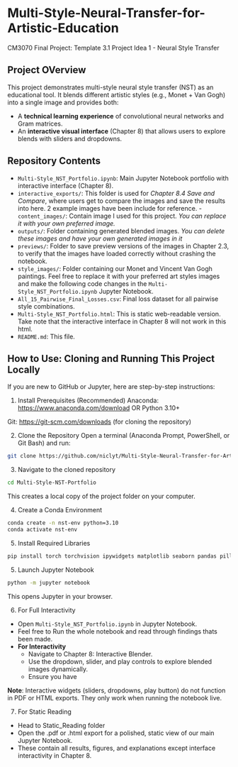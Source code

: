 # Multi-Style-Neural-Transfer-for-Artistic-Education
CM3070 Final Project: Template 3.1 Project Idea 1 - Neural Style Transfer

## Project OVerview
This project demonstrates multi-style neural style transfer (NST) as an educational tool.
It blends different artistic styles (e.g., Monet + Van Gogh) into a single image and provides both:

- A **technical learning experience** of convolutional neural networks and Gram matrices.
- An **interactive visual interface** (Chapter 8) that allows users to explore blends with sliders and dropdowns.

## Repository Contents

- `Multi-Style_NST_Portfolio.ipynb`: Main Jupyter Notebook portfolio with interactive interface (Chapter 8).
- `interactive_exports/`: This folder is used for *Chapter 8.4 Save and Compare*, where users get to compare the images and save the results into here. 2 example images have been include for reference.
-`content_images/`: Contain image I used for this project. *You can replace it with your own preferred image.*
- `outputs/`: Folder containing generated blended images. *You can delete these images and have your own generated images in it*
- `previews/`: Folder to save preview versions of the images in Chapter 2.3, to verify that the images have loaded correctly without crashing the notebook.
- `style_images/`: Folder containing our Monet and Vincent Van Gogh paintings. Feel free to replace it with your preferred art styles images and make the following code changes in the `Multi-Style_NST_Portfolio.ipynb` Jupyter Notebook.
- `All_15_Pairwise_Final_Losses.csv`: Final loss dataset for all pairwise style combinations.
- `Multi-Style_NST_Portfolio.html`: This is static web-readable version. Take note that the interactive interface in Chapter 8 will not work in this html.
- `README.md`: This file.


## How to Use: Cloning and Running This Project Locally
If you are new to GitHub or Jupyter, here are step-by-step instructions:

1. Install Prerequisites
(Recommended) Anaconda: https://www.anaconda.com/download
  OR Python 3.10+

Git: https://git-scm.com/downloads
 (for cloning the repository)

2. Clone the Repository
Open a terminal (Anaconda Prompt, PowerShell, or Git Bash) and run:

```bash
git clone https://github.com/niclyt/Multi-Style-Neural-Transfer-for-Artistic-Education.git
```

3. Navigate to the cloned repository
```bash
cd Multi-Style-NST-Portfolio
```
This creates a local copy of the project folder on your computer.

4. Create a Conda Environment
```bash
conda create -n nst-env python=3.10
conda activate nst-env
```

5. Install Required Libraries
```bash
pip install torch torchvision ipywidgets matplotlib seaborn pandas pillow
```

5. Launch Jupyter Notebook
```bash
python -m jupyter notebook
``` 
This opens Jupyter in your browser.

6. For Full Interactivity
- Open `Multi-Style_NST_Portfolio.ipynb` in Jupyter Notebook.
- Feel free to Run the whole notebook and read through findings thats been made.
- **For Interactivity**
    - Navigate to Chapter 8: Interactive Blender.
    - Use the dropdown, slider, and play controls to explore blended images dynamically.
    - Ensure you have

**Note**: Interactive widgets (sliders, dropdowns, play button) do not function in PDF or HTML exports. They only work when running the notebook live.

7. For Static Reading
- Head to Static_Reading folder
- Open the .pdf or .html export for a polished, static view of our main Jupyter Notebook.
- These contain all results, figures, and explanations except interface interactivity in Chapter 8.